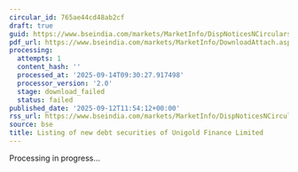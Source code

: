 ```yaml
---
circular_id: 765ae44cd48ab2cf
draft: true
guid: https://www.bseindia.com/markets/MarketInfo/DispNoticesNCirculars.aspx?Noticeid={219ADD25-DF3F-4CBC-81AE-9FC40B1CF9B0}&noticeno=20250912-60&dt=09/12/2025&icount=60&totcount=103&flag=0
pdf_url: https://www.bseindia.com/markets/MarketInfo/DownloadAttach.aspx?id=20250912-60&attachedId=
processing:
  attempts: 1
  content_hash: ''
  processed_at: '2025-09-14T09:30:27.917498'
  processor_version: '2.0'
  stage: download_failed
  status: failed
published_date: '2025-09-12T11:54:12+00:00'
rss_url: https://www.bseindia.com/markets/MarketInfo/DispNoticesNCirculars.aspx?Noticeid={219ADD25-DF3F-4CBC-81AE-9FC40B1CF9B0}&noticeno=20250912-60&dt=09/12/2025&icount=60&totcount=103&flag=0
source: bse
title: Listing of new debt securities of Unigold Finance Limited
---
```


Processing in progress...